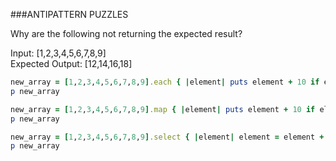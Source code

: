 ###ANTIPATTERN PUZZLES 

Why are the following not returning the expected result?

Input: [1,2,3,4,5,6,7,8,9]  
Expected Output: [12,14,16,18] 

```ruby
new_array = [1,2,3,4,5,6,7,8,9].each { |element| puts element + 10 if element % 2 == 0}
p new_array

new_array = [1,2,3,4,5,6,7,8,9].map { |element| puts element + 10 if element % 2 == 0}
p new_array

new_array = [1,2,3,4,5,6,7,8,9].select { |element| element = element + 10 if element % 2 == 0}
p new_array
```
